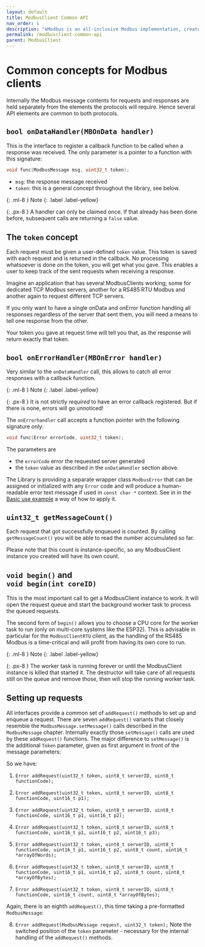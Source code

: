 ```yaml
---
layout: default
title: ModbusClient Common API
nav_order: 1
description: "eModbus is an all-inclusive Modbus implementation, created for ESP32 and Arduino"
permalink: /modbusclient-common-api
parent: ModbusClient
---
```


# Common concepts for Modbus clients

Internally the Modbus message contents for requests and responses are held separately from the elements the protocols will require. Hence several API elements are common to both protocols.

## `bool onDataHandler(MBOnData handler)`
This is the interface to register a callback function to be called when a response was received. The only parameter is a pointer to a function with this signature:

```cpp
void func(ModbusMessage msg, uint32_t token);
```

- `msg`: the response message received
- `token`: this is a general concept throughout the library, see below.

{: .ml-8 }
Note
{: .label .label-yellow}

{: .px-8 }
A handler can only be claimed once. If that already has been done before, subsequent calls are returning a `false` value.

## The `token` concept
Each request must be given a user-defined `token` value. This token is saved with each request and is returned in the callback. No processing whatsoever is done on the token, you will get what you gave. This enables a user to keep track of the sent requests when receiving a response.

Imagine an application that has several ModbusClients working; some for dedicated TCP Modbus servers, another for a RS485 RTU Modbus and another again to request different TCP servers.

If you only want to have a single onData and onError function handling all responses regardless of the server that sent them, you will need a means to tell one response from the other. 

Your token you gave at request time will tell you that, as the response will return exactly that token.

## `bool onErrorHandler(MBOnError handler)`
Very similar to the `onDataHandler` call, this allows to catch all error responses with a callback function.

{: .ml-8 }
Note
{: .label .label-yellow}

{: .px-8 }
It is not strictly *required* to have an error callback registered. But if there is none, errors will go unnoticed!

The `onErrorhandler` call accepts a function pointer with the following signature only:

```cpp
void func(Error errorCode, uint32_t token);
```

The parameters are 
- the ``errorCode`` error the requested server generated
- the `token` value as described in the `onDataHandler` section above.

The Library is providing a separate wrapper class `ModbusError` that can be assigned or initialized with any `Error` code and will produce a human-readable error text message if used in `const char *` context. See in in the [Basic use example](https://emodbus.github.io/modbusclient) a way of how to apply it.
  
## `uint32_t getMessageCount()`
Each request that got successfully enqueued is counted. By calling `getMessageCount()` you will be able to read the number accumulated so far.

Please note that this count is instance-specific, so any ModbusClient instance you created will have its own count.

## `void begin()` and<br> `void begin(int coreID)`
This is the most important call to get a ModbusClient instance to work. It will open the request queue and start the background worker task to process the queued requests.

The second form of `begin()` allows you to choose a CPU core for the worker task to run (only on multi-core systems like the ESP32). This is advisable in particular for the `ModbusClientRTU` client, as the handling of the RS485 Modbus is a time-critical and will profit from having its own core to run.

{: .ml-8 }
Note
{: .label .label-yellow}

{: .px-8 }
The worker task is running forever or until the ModbusClient instance is killed that started it. The destructor will take care of all requests still on the queue and remove those, then will stop the running worker task.

## Setting up requests
All interfaces provide a common set of `addRequest()` methods to set up and enqueue a request.
There are seven `addRequest()` variants that closely resemble the `ModbusMessage.setMessage()` calls described in the `ModbusMessage` chapter.
Internally exactly those `setMessage()` calls are used by these `addRequest()` functions.
The major difference to `setMessage()` is the additional `Token` parameter, given as first argument in front of the message parameters:

So we have:
1. `Error addRequest(uint32_t token, uint8_t serverID, uint8_t functionCode);`

2. `Error addRequest(uint32_t token, uint8_t serverID, uint8_t functionCode, uint16_t p1);`
  
3. `Error addRequest(uint32_t token, uint8_t serverID, uint8_t functionCode, uint16_t p1, uint16_t p2);`
  
4. `Error addRequest(uint32_t token, uint8_t serverID, uint8_t functionCode, uint16_t p1, uint16_t p2, uint16_t p3);`
  
5. `Error addRequest(uint32_t token, uint8_t serverID, uint8_t functionCode, uint16_t p1, uint16_t p2, uint8_t count, uint16_t *arrayOfWords);`
  
6. `Error addRequest(uint32_t token, uint8_t serverID, uint8_t functionCode, uint16_t p1, uint16_t p2, uint8_t count, uint8_t *arrayOfBytes);`

7. `Error addRequest(uint32_t token, uint8_t serverID, uint8_t functionCode, uint16_t count, uint8_t *arrayOfBytes);`

Again, there is an eighth `addRequest()`, this time taking a pre-formatted `ModbusMessage`:

8. `Error addRequest(ModbusMessage request, uint32_t token);`
Note the switched position of the `token` parameter - necessary for the internal handling of the `addRequest()` methods.

